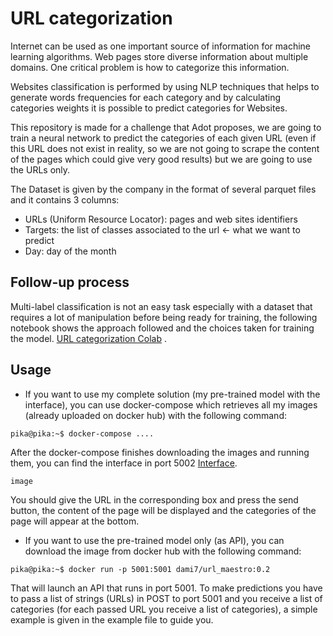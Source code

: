 # URL categorization
Internet can be used as one important source of information for machine learning algorithms. Web pages store diverse information about multiple domains. One critical problem is how to categorize this information.

Websites classification is performed by using NLP techniques that helps to generate words frequencies for each category and by calculating categories weights it is possible to predict categories for Websites.

This repository is made for a challenge that Adot proposes, we are going to train a neural network to predict the categories of each given URL (even if this URL does not exist in reality, so we are not going to scrape the content of the pages which could give very good results) but we are going to use the URLs only.

The Dataset is given by the company in the format of several parquet files and it contains 3 columns:

*   URLs (Uniform Resource Locator): pages and web sites identifiers
*   Targets: the list of classes associated to the url ← what we want to predict
*   Day: day of the month

## Follow-up process
Multi-label classification is not an easy task especially with a dataset that requires a lot of manipulation before being ready for training, the following notebook shows the approach followed and the choices taken for training the model.  [URL categorization Colab](https://colab.research.google.com/drive/1w4GOV9h2pPI9P-E8Z-Z2qzsrQVduVzFS?usp=sharing) .

## Usage

*   If you want to use my complete solution (my pre-trained model with the interface), you can use docker-compose which retrieves all my images (already uploaded on docker hub) with the following command:
```console
pika@pika:~$ docker-compose ....
```
After the docker-compose finishes downloading the images and running them, you can find the interface in port 5002 [Interface](http://localhost:5002/).
```
image

```
You should give the URL in the corresponding box and press the send button, the content of the page will be displayed and the categories of the page will appear at the bottom.

*   If you want to use the pre-trained model only (as API), you can download the image from docker hub with the following command:

```console
pika@pika:~$ docker run -p 5001:5001 dami7/url_maestro:0.2
```
That will launch an API that runs in port 5001. 
To make predictions you have to pass a list of strings (URLs) in POST to port 5001 and you receive a list of categories (for each passed URL you receive a list of categories), a simple example is given in the example file to guide you.



